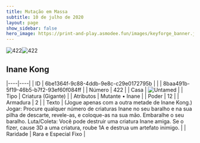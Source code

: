 ```yaml
---
title: Mutação em Massa
subtitle: 10 de julho de 2020
layout: page
show_sidebar: false
hero_image: https://print-and-play.asmodee.fun/images/keyforge_banner.jpg
---
```


![422](https://cdn.keyforgegame.com/media/card_front/pt/479_422_J8PR8JM3J494_pt.png)![422](https://cdn.keyforgegame.com/media/card_front/pt/479_422_GCX5CVV6555V_pt.png)

## Inane Kong

|----|----|
| ID | 6be1364f-9c88-4ddb-9e8c-c29e0172795b |
|    | 8baa491b-5f19-46b5-b7f2-93ef60f084ff |
| Número | 422 |
| Casa | ![Untamed](https://archonarcana.com/images/thumb/b/bd/Untamed.png/22px-Untamed.png "Indomados") |
| Tipo | Criatura (Gigante) |
| Atributos | Mutante • Inane |
| Poder | 12 |
| Armadura | 2 |
| Texto | (Jogue apenas com a outra metade de Inane Kong.) Jogar: Procure qualquer número de criaturas Inane no seu baralho e na sua pilha de descarte, revele-as, e coloque-as na sua mão. Embaralhe o seu baralho.  Luta/Coleta: Você pode destruir uma criatura Inane amiga. Se o fizer, cause 3D a uma criatura, roube 1A  e destrua um artefato inimigo. |
| Raridade | Rara e Especial Fixo |

